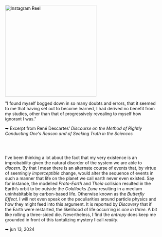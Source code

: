<a href="https://www.instagram.com/reel/C8IWCOdI2co/?utm_source=ig_embed&utm_campaign=loading">
  <img src="https://instagram.com/p/C8IWCOdI2co/media/?size=l" alt="Instagram Reel" width="300"/>
</a>


"I found myself bogged down in so many doubts and errors, that it seemed to me that having set out to become learned, I had derived no benefit from my studies, other than that of progressively revealing to myself how ignorant I was."

➥ Excerpt from René Descartes’ *Discourse on the Method of Rightly Conducting One's Reason and of Seeking Truth in the Sciences*

<br><br>

I've been thinking a lot about the fact that my very existence is an improbability given the natural disorder of the system we are able to *discern*. By that I mean there is an alternate course of events that, by virtue of seemingly *imperceptible* change, would alter the sequence of events in such a manner that life on the planet we call earth never even existed. Say for instance, the modelled *Proto-Earth* and *Theia* collision resulted in the Earth’s orbit to be outside the *Goldilocks Zone* resulting in a medium uninhabitable by carbon-based life. Otherwise known as the *Butterfly Effect*. I will not even speak on the peculiarities around particle physics and how they might feed into this argument. It is reported by *Discovery* that if the Earth were restarted, the likelihood of life occurring is *one in three*. A bit like rolling a three-sided die. Nevertheless, I find the *entropy* does keep me grounded in front of this tantalizing mystery I call *reality*.

➥ jun 13, 2024
